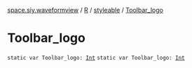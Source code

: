 [space.siy.waveformview](../../index.md) / [R](../index.md) / [styleable](index.md) / [Toolbar_logo](./-toolbar_logo.md)

# Toolbar_logo

`static var Toolbar_logo: `[`Int`](https://kotlinlang.org/api/latest/jvm/stdlib/kotlin/-int/index.html)
`static var Toolbar_logo: `[`Int`](https://kotlinlang.org/api/latest/jvm/stdlib/kotlin/-int/index.html)
